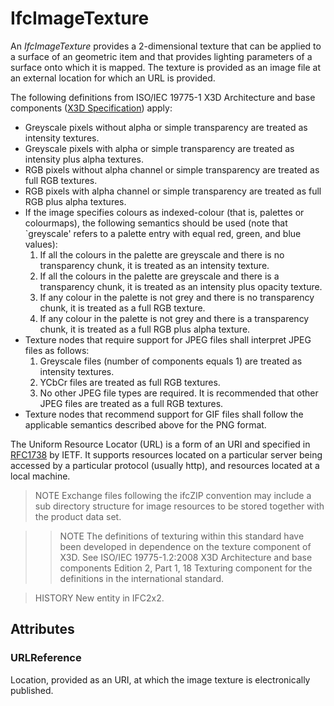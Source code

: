 # IfcImageTexture

An _IfcImageTexture_ provides a 2-dimensional texture that can be applied to a surface of an geometric item and that provides lighting parameters of a surface onto which it is mapped. The texture is provided as an image file at an external location for which an URL is provided.<!-- end of definition -->

The following definitions from ISO/IEC 19775-1 X3D Architecture and base components ([X3D Specification](http://www.web3d.org/x3d/specifications/)) apply:

* Greyscale pixels without alpha or simple transparency are treated as intensity textures.
* Greyscale pixels with alpha or simple transparency are treated as intensity plus alpha textures.
* RGB pixels without alpha channel or simple transparency are treated as full RGB textures.
* RGB pixels with alpha channel or simple transparency are treated as full RGB plus alpha textures.
* If the image specifies colours as indexed-colour (that is, palettes or colourmaps), the following semantics should be used (note that `greyscale' refers to a palette entry with equal red, green, and blue values):
  1. If all the colours in the palette are greyscale and there is no transparency chunk, it is treated as an intensity texture.
  2. If all the colours in the palette are greyscale and there is a transparency chunk, it is treated as an intensity plus opacity texture.
  3. If any colour in the palette is not grey and there is no transparency chunk, it is treated as a full RGB texture.
  4. If any colour in the palette is not grey and there is a transparency chunk, it is treated as a full RGB plus alpha texture.
* Texture nodes that require support for JPEG files shall interpret JPEG files as follows:
  1. Greyscale files (number of components equals 1) are treated as intensity textures.
  2. YCbCr files are treated as full RGB textures.
  3. No other JPEG file types are required. It is recommended that other JPEG files are treated as a full RGB textures.
* Texture nodes that recommend support for GIF files shall follow the applicable semantics described above for the PNG format.

The Uniform Resource Locator (URL) is a form of an URI and specified in [RFC1738](http://www.ietf.org/rfc/rfc1738.txt?number=1738) by IETF. It supports resources located on a particular server being accessed by a particular protocol (usually http), and resources located at a local machine.

> NOTE Exchange files following the ifcZIP convention may include a sub directory structure for image resources to be stored together with the product data set.

>> NOTE The definitions of texturing within this standard have been developed in dependence on the texture component of X3D. See ISO/IEC 19775-1.2:2008 X3D Architecture and base components Edition 2, Part 1, 18 Texturing component for the definitions in the international standard.
>

> HISTORY New entity in IFC2x2.

## Attributes

### URLReference
Location, provided as an URI, at which the image texture is electronically published.
